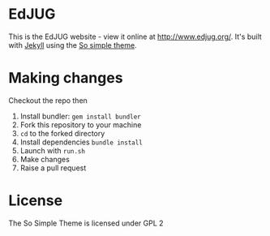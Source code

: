 EdJUG
===

This is the EdJUG website - view it online at http://www.edjug.org/. It's built with [Jekyll](http://jekyllrb.com) using the [So simple theme](https://mademistakes.com/work/so-simple-jekyll-theme/).


Making changes
===

Checkout the repo then

1. Install bundler: `gem install bundler`
2. Fork this repository to your machine
3. `cd` to the forked directory 
4. Install dependencies `bundle install`
5. Launch with `run.sh`
5. Make changes
5. Raise a pull request

License
===

The So Simple Theme is licensed under GPL 2
